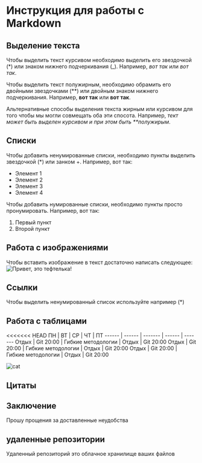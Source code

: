 # Инструкция для работы с Markdown

## Выделение текста

Чтобы выделить текст курсивом необходимо выделить его звездочкой (*) или знаком нижнего подчеркивания (_). Например, *вот так* или _вот так_.

Чтобы выделить текст полужирным, необходимо обрамить его двойными звездочками (**) или двойным знаком нижнего подчеркивания. Например, **вот так** или __вот так__.

Альтернативные способы выделения текста жирным или курсивом для того чтобы мы могли совмещать оба эти спосота. Например, _тект может быть выделен курсивом и при этом быть **полужирым_.

## Списки

Чтобы добавить ненумированные списки, необходимо пункты выделить звездочкой (*) или занком +. Например, вот так:
* Элемент 1
* Элемент 2
* Элемент 3
* Элемент 4

Чтобы добавить нумированные списки, необходимо пункты просто пронумировать. Например, вот так:
1. Первый пункт
2. Второй пункт

## Работа с изображениями

Чтобы вставить изображение в текст достаточно написать следующее: ![Привет, это тефтелька!](teftelka.jpg)

## Ссылки
Чтобы выделить ненумированный список используйте например (*)
## Работа с таблицами
<<<<<<< HEAD
ПН     | ВТ     | СР      | ЧТ     | ПТ
------  | ------      | ------- | ------ | -------
Отдых   | Git 20:00   | Гибкие методологии | Отдых  | Git 20:00
Отдых   | Git 20:00   | Гибкие методологии | Отдых  | Git 20:00
Отдых   | Git 20:00   | Гибкие методологии | Отдых  | Git 20:00

![cat](https://mobimg.b-cdn.net/v3/fetch/fc/fc97db329bd4482025eaa1e3961dc80e.jpeg?w=1470&r=0.5625)

## Цитаты

## Заключение
Прошу прощения за доставленные неудобства

## удаленные репозитории

Удаленный репозиторий это облачное хранилище ваших файлов
